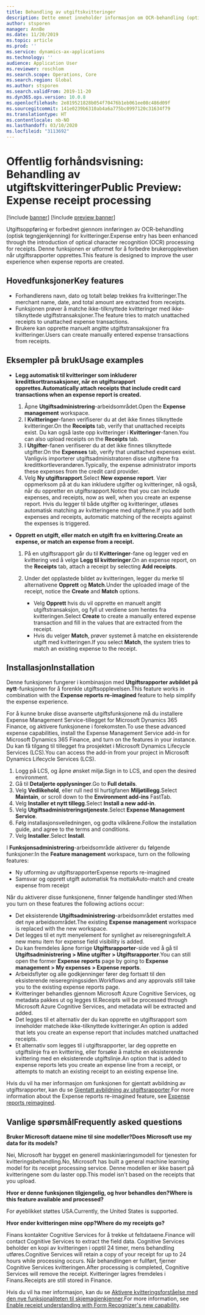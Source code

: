 ```yaml
---
title: Behandling av utgiftskvitteringer
description: Dette emnet inneholder informasjon om OCR-behandling (optisk tegngjenkjenning) for kvitteringer. Denne funksjonen er utformet for å forbedre brukeropplevelsen når utgiftsrapporter opprettes i Microsoft Dynamics 365 Finance.
author: stsporen
manager: AnnBe
ms.date: 11/20/2019
ms.topic: article
ms.prod: ''
ms.service: dynamics-ax-applications
ms.technology: ''
audience: Application User
ms.reviewer: roschlom
ms.search.scope: Operations, Core
ms.search.region: Global
ms.author: stsporen
ms.search.validFrom: 2019-11-20
ms.dyn365.ops.version: 10.0.8
ms.openlocfilehash: 2e819521828b054f70476b1eb061ee08c486d09f
ms.sourcegitcommit: 141e0239b6310ab4a6a775bc0997120c31634f79
ms.translationtype: HT
ms.contentlocale: nb-NO
ms.lasthandoff: 03/10/2020
ms.locfileid: "3113692"
---
```

# <a name="public-preview-expense-receipt-processing"></a><span data-ttu-id="f22a4-104">Offentlig forhåndsvisning: Behandling av utgiftskvitteringer</span><span class="sxs-lookup"><span data-stu-id="f22a4-104">Public Preview: Expense receipt processing</span></span>

[!include [banner](../includes/banner.md)]
[!include [preview banner](../includes/preview-banner.md)]


<span data-ttu-id="f22a4-105">Utgiftsoppføring er forbedret gjennom innføringen av OCR-behandling (optisk tegngjenkjenning) for kvitteringer.</span><span class="sxs-lookup"><span data-stu-id="f22a4-105">Expense entry has been enhanced through the introduction of optical character recognition (OCR) processing for receipts.</span></span> <span data-ttu-id="f22a4-106">Denne funksjonen er utformet for å forbedre brukeropplevelsen når utgiftsrapporter opprettes.</span><span class="sxs-lookup"><span data-stu-id="f22a4-106">This feature is designed to improve the user experience when expense reports are created.</span></span>

## <a name="key-features"></a><span data-ttu-id="f22a4-107">Hovedfunksjoner</span><span class="sxs-lookup"><span data-stu-id="f22a4-107">Key features</span></span>

- <span data-ttu-id="f22a4-108">Forhandlerens navn, dato og totalt beløp trekkes fra kvitteringer.</span><span class="sxs-lookup"><span data-stu-id="f22a4-108">The merchant name, date, and total amount are extracted from receipts.</span></span>
- <span data-ttu-id="f22a4-109">Funksjonen prøver å matche ikke-tilknyttede kvitteringer med ikke-tilknyttede utgiftstransaksjoner.</span><span class="sxs-lookup"><span data-stu-id="f22a4-109">The feature tries to match unattached receipts to unattached expense transactions.</span></span>
- <span data-ttu-id="f22a4-110">Brukere kan opprette manuelt angitte utgiftstransaksjoner fra kvitteringer.</span><span class="sxs-lookup"><span data-stu-id="f22a4-110">Users can create manually entered expense transactions from receipts.</span></span>

## <a name="usage-examples"></a><span data-ttu-id="f22a4-111">Eksempler på bruk</span><span class="sxs-lookup"><span data-stu-id="f22a4-111">Usage examples</span></span>

- <span data-ttu-id="f22a4-112">**Legg automatisk til kvitteringer som inkluderer kredittkorttransaksjoner, når en utgiftsrapport opprettes.**</span><span class="sxs-lookup"><span data-stu-id="f22a4-112">**Automatically attach receipts that include credit card transactions when an expense report is created.**</span></span>

    1. <span data-ttu-id="f22a4-113">Åpne **Utgiftsadministrering**-arbeidsområdet.</span><span class="sxs-lookup"><span data-stu-id="f22a4-113">Open the **Expense management** workspace.</span></span>
    2. <span data-ttu-id="f22a4-114">I **Kvitteringer**-fanen verifiserer du at det ikke finnes tilknyttede kvitteringer.</span><span class="sxs-lookup"><span data-stu-id="f22a4-114">On the **Receipts** tab, verify that unattached receipts exist.</span></span> <span data-ttu-id="f22a4-115">Du kan også laste opp kvitteringer i **Kvitteringer**-fanen.</span><span class="sxs-lookup"><span data-stu-id="f22a4-115">You can also upload receipts on the **Receipts** tab.</span></span>
    3. <span data-ttu-id="f22a4-116">I **Utgifter**-fanen verifiserer du at det ikke finnes tilknyttede utgifter.</span><span class="sxs-lookup"><span data-stu-id="f22a4-116">On the **Expenses** tab, verify that unattached expenses exist.</span></span> <span data-ttu-id="f22a4-117">Vanligvis importerer utgiftsadministratoren disse utgiftene fra kredittkortleverandøren.</span><span class="sxs-lookup"><span data-stu-id="f22a4-117">Typically, the expense administrator imports these expenses from the credit card provider.</span></span>
    4. <span data-ttu-id="f22a4-118">Velg **Ny utgiftsrapport**.</span><span class="sxs-lookup"><span data-stu-id="f22a4-118">Select **New expense report**.</span></span> <span data-ttu-id="f22a4-119">Vær oppmerksom på at du kan inkludere utgifter og kvitteringer, nå også, når du oppretter en utgiftsrapport.</span><span class="sxs-lookup"><span data-stu-id="f22a4-119">Notice that you can include expenses, and receipts, now as well, when you create an expense report.</span></span> <span data-ttu-id="f22a4-120">Hvis du legger til både utgifter og kvitteringer, utløses automatisk matching av kvitteringene med utgiftene.</span><span class="sxs-lookup"><span data-stu-id="f22a4-120">If you add both expenses and receipts, automatic matching of the receipts against the expenses is triggered.</span></span>

- <span data-ttu-id="f22a4-121">**Opprett en utgift, eller match en utgift fra en kvittering.**</span><span class="sxs-lookup"><span data-stu-id="f22a4-121">**Create an expense, or match an expense from a receipt.**</span></span>

    1. <span data-ttu-id="f22a4-122">På en utgiftsrapport går du til **Kvitteringer**-fane og legger ved en kvittering ved å velge **Legg til kvitteringer**.</span><span class="sxs-lookup"><span data-stu-id="f22a4-122">On an expense report, on the **Receipts** tab, attach a receipt by selecting **Add receipts**.</span></span>
    2. <span data-ttu-id="f22a4-123">Under det opplastede bildet av kvitteringen, legger du merke til alternativene **Opprett** og **Match**.</span><span class="sxs-lookup"><span data-stu-id="f22a4-123">Under the uploaded image of the receipt, notice the **Create** and **Match** options.</span></span>

        - <span data-ttu-id="f22a4-124">Velg **Opprett** hvis du vil opprette en manuelt angitt utgiftstransaksjon, og fyll ut verdiene som hentes fra kvitteringen.</span><span class="sxs-lookup"><span data-stu-id="f22a4-124">Select **Create** to create a manually entered expense transaction and fill in the values that are extracted from the receipt.</span></span>
        - <span data-ttu-id="f22a4-125">Hvis du velger **Match**, prøver systemet å matche en eksisterende utgift med kvitteringen.</span><span class="sxs-lookup"><span data-stu-id="f22a4-125">If you select **Match**, the system tries to match an existing expense to the receipt.</span></span>

## <a name="installation"></a><span data-ttu-id="f22a4-126">Installasjon</span><span class="sxs-lookup"><span data-stu-id="f22a4-126">Installation</span></span>

<span data-ttu-id="f22a4-127">Denne funksjonen fungerer i kombinasjon med **Utgiftsrapporter avbildet på nytt**-funksjonen for å forenkle utgiftsopplevelsen.</span><span class="sxs-lookup"><span data-stu-id="f22a4-127">This feature works in combination with the **Expense reports re-imagined** feature to help simplify the expense experience.</span></span>

<span data-ttu-id="f22a4-128">For å kunne bruke disse avanserte utgiftsfunksjonene må du installere Expense Management Service-tillegget for Microsoft Dynamics 365 Finance, og aktivere funksjonene i forekomsten.</span><span class="sxs-lookup"><span data-stu-id="f22a4-128">To use these advanced expense capabilities, install the Expense Management Service add-in for Microsoft Dynamics 365 Finance, and turn on the features in your instance.</span></span> <span data-ttu-id="f22a4-129">Du kan få tilgang til tillegget fra prosjektet i Microsoft Dynamics Lifecycle Services (LCS).</span><span class="sxs-lookup"><span data-stu-id="f22a4-129">You can access the add-in from your project in Microsoft Dynamics Lifecycle Services (LCS).</span></span>

1. <span data-ttu-id="f22a4-130">Logg på LCS, og åpne ønsket miljø.</span><span class="sxs-lookup"><span data-stu-id="f22a4-130">Sign in to LCS, and open the desired environment.</span></span>
2. <span data-ttu-id="f22a4-131">Gå til **Detaljerte opplysninger**.</span><span class="sxs-lookup"><span data-stu-id="f22a4-131">Go to **Full details**.</span></span>
3. <span data-ttu-id="f22a4-132">Velg **Vedlikehold**, eller rull ned til hurtigfanen **Miljøtillegg**.</span><span class="sxs-lookup"><span data-stu-id="f22a4-132">Select **Maintain**, or scroll down to the **Environment add-ins** FastTab.</span></span>
4. <span data-ttu-id="f22a4-133">Velg **Installer et nytt tillegg**.</span><span class="sxs-lookup"><span data-stu-id="f22a4-133">Select **Install a new add-in**.</span></span>
5. <span data-ttu-id="f22a4-134">Velg **Utgiftsadministreringstjeneste**.</span><span class="sxs-lookup"><span data-stu-id="f22a4-134">Select **Expense Management Service**.</span></span>
6. <span data-ttu-id="f22a4-135">Følg installasjonsveiledningen, og godta vilkårene.</span><span class="sxs-lookup"><span data-stu-id="f22a4-135">Follow the installation guide, and agree to the terms and conditions.</span></span>
7. <span data-ttu-id="f22a4-136">Velg **Installer**.</span><span class="sxs-lookup"><span data-stu-id="f22a4-136">Select **Install**.</span></span>

<span data-ttu-id="f22a4-137">I **Funksjonsadministrering**-arbeidsområde aktiverer du følgende funksjoner:</span><span class="sxs-lookup"><span data-stu-id="f22a4-137">In the **Feature management** workspace, turn on the following features:</span></span>

- <span data-ttu-id="f22a4-138">Ny utforming av utgiftsrapporter</span><span class="sxs-lookup"><span data-stu-id="f22a4-138">Expense reports re-imagined</span></span>
- <span data-ttu-id="f22a4-139">Samsvar og opprett utgift automatisk fra mottak</span><span class="sxs-lookup"><span data-stu-id="f22a4-139">Auto-match and create expense from receipt</span></span>

<span data-ttu-id="f22a4-140">Når du aktiverer disse funksjonene, finner følgende handlinger sted:</span><span class="sxs-lookup"><span data-stu-id="f22a4-140">When you turn on these features the following actions occur:</span></span>

- <span data-ttu-id="f22a4-141">Det eksisterende **Utgiftsadministrering**-arbeidsområdet erstattes med det nye arbeidsområdet.</span><span class="sxs-lookup"><span data-stu-id="f22a4-141">The existing **Expense management** workspace is replaced with the new workspace.</span></span>
- <span data-ttu-id="f22a4-142">Det legges til et nytt menyelement for synlighet av reiseregningsfelt.</span><span class="sxs-lookup"><span data-stu-id="f22a4-142">A new menu item for expense field visibility is added.</span></span>
- <span data-ttu-id="f22a4-143">Du kan fremdeles åpne forrige **Utgiftsrapporter**-side ved å gå til **Utgiftsadministrering > Mine utgifter > Utgiftsrapporter**.</span><span class="sxs-lookup"><span data-stu-id="f22a4-143">You can still open the former **Expense reports** page by going to **Expense management > My expenses > Expense reports**.</span></span>
- <span data-ttu-id="f22a4-144">Arbeidsflyter og alle godkjenninger fører deg fortsatt til den eksisterende reiseregningssiden.</span><span class="sxs-lookup"><span data-stu-id="f22a4-144">Workflows and any approvals still take you to the existing expense reports page.</span></span>
- <span data-ttu-id="f22a4-145">Kvitteringer behandles gjennom Microsoft Azure Cognitive Services, og metadata pakkes ut og legges til.</span><span class="sxs-lookup"><span data-stu-id="f22a4-145">Receipts will be processed through Microsoft Azure Cognitive Services, and metadata will be extracted and added.</span></span>
- <span data-ttu-id="f22a4-146">Det legges til et alternativ der du kan opprette en utgiftsrapport som inneholder matchede ikke-tilknyttede kvitteringer.</span><span class="sxs-lookup"><span data-stu-id="f22a4-146">An option is added that lets you create an expense report that includes matched unattached receipts.</span></span>
- <span data-ttu-id="f22a4-147">Et alternativ som legges til i utgiftsrapporter, lar deg opprette en utgiftslinje fra en kvittering, eller forsøke å matche en eksisterende kvittering med en eksisterende utgiftslinje.</span><span class="sxs-lookup"><span data-stu-id="f22a4-147">An option that is added to expense reports lets you create an expense line from a receipt, or attempts to match an existing receipt to an existing expense line.</span></span>

<span data-ttu-id="f22a4-148">Hvis du vil ha mer informasjon om funksjonen for gjentatt avbildning av utgiftsrapporter, kan du se [Gjentatt avbildning av utgiftsrapporter](ExpenseWorkspaceNew.md).</span><span class="sxs-lookup"><span data-stu-id="f22a4-148">For more information about the Expense reports re-imagined feature, see [Expense reports reimagined](ExpenseWorkspaceNew.md).</span></span>

## <a name="frequently-asked-questions"></a><span data-ttu-id="f22a4-149">Vanlige spørsmål</span><span class="sxs-lookup"><span data-stu-id="f22a4-149">Frequently asked questions</span></span>

<span data-ttu-id="f22a4-150">**Bruker Microsoft dataene mine til sine modeller?**</span><span class="sxs-lookup"><span data-stu-id="f22a4-150">**Does Microsoft use my data for its models?**</span></span>

<span data-ttu-id="f22a4-151">Nei, Microsoft har bygget en generell maskinlæringsmodell for tjenesten for kvitteringsbehandling.</span><span class="sxs-lookup"><span data-stu-id="f22a4-151">No, Microsoft has built a general machine learning model for its receipt processing service.</span></span> <span data-ttu-id="f22a4-152">Denne modellen er ikke basert på kvitteringene som du laster opp.</span><span class="sxs-lookup"><span data-stu-id="f22a4-152">This model isn't based on the receipts that you upload.</span></span>

<span data-ttu-id="f22a4-153">**Hvor er denne funksjonen tilgjengelig, og hvor behandles den?**</span><span class="sxs-lookup"><span data-stu-id="f22a4-153">**Where is this feature available and processed?**</span></span>

<span data-ttu-id="f22a4-154">For øyeblikket støttes USA.</span><span class="sxs-lookup"><span data-stu-id="f22a4-154">Currently, the United States is supported.</span></span>

<span data-ttu-id="f22a4-155">**Hvor ender kvitteringen mine opp?**</span><span class="sxs-lookup"><span data-stu-id="f22a4-155">**Where do my receipts go?**</span></span>

<span data-ttu-id="f22a4-156">Finans kontakter Cognitive Services for å trekke ut feltdataene.</span><span class="sxs-lookup"><span data-stu-id="f22a4-156">Finance will contact Cognitive Services to extract the field data.</span></span> <span data-ttu-id="f22a4-157">Cognitive Services beholder en kopi av kvitteringen i opptil 24 timer, mens behandling utføres.</span><span class="sxs-lookup"><span data-stu-id="f22a4-157">Cognitive Services will retain a copy of your receipt for up to 24 hours while processing occurs.</span></span> <span data-ttu-id="f22a4-158">Når behandlingen er fullført, fjerner Cognitive Services kvitteringen.</span><span class="sxs-lookup"><span data-stu-id="f22a4-158">After processing is completed, Cognitive Services will remove the receipt.</span></span> <span data-ttu-id="f22a4-159">Kvitteringer lagres fremdeles i Finans.</span><span class="sxs-lookup"><span data-stu-id="f22a4-159">Receipts are still stored in Finance.</span></span>

<span data-ttu-id="f22a4-160">Hvis du vil ha mer informasjon, kan du se [Aktivere kvitteringsforståelse med den nye funksjonaliteten til skjemagjenkjenner](https://azure.microsoft.com/blog/enable-receipt-understanding-with-form-recognizer-s-new-capability/).</span><span class="sxs-lookup"><span data-stu-id="f22a4-160">For more information, see [Enable receipt understanding with Form Recognizer's new capability](https://azure.microsoft.com/blog/enable-receipt-understanding-with-form-recognizer-s-new-capability/).</span></span>
